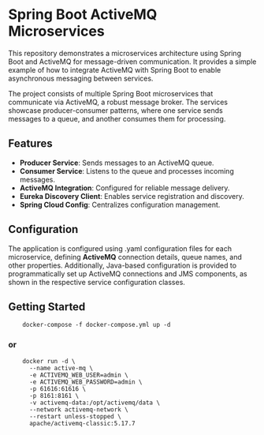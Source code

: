 # Spring Boot ActiveMQ Microservices

This repository demonstrates a microservices architecture using Spring Boot and ActiveMQ for message-driven
communication. It provides a simple example of how to integrate ActiveMQ with Spring Boot to enable
asynchronous messaging between services.

The project consists of multiple Spring Boot microservices that communicate via ActiveMQ, a robust message
broker. The services showcase producer-consumer patterns, where one service sends messages to a queue,
and another consumes them for processing.

## Features
 
- **Producer Service**: Sends messages to an ActiveMQ queue.
- **Consumer Service**: Listens to the queue and processes incoming messages.
- **ActiveMQ Integration**: Configured for reliable message delivery.
- **Eureka Discovery Client**: Enables service registration and discovery.
- **Spring Cloud Config**: Centralizes configuration management.

## Configuration

The application is configured using .yaml configuration files for each microservice, defining **ActiveMQ**
connection details, queue names, and other properties. Additionally, Java-based configuration is provided to
programmatically set up ActiveMQ connections and JMS components, as shown in the respective service
configuration classes.

## Getting Started

```shell
    docker-compose -f docker-compose.yml up -d
```

### or

```shell
    docker run -d \
      --name active-mq \
      -e ACTIVEMQ_WEB_USER=admin \
      -e ACTIVEMQ_WEB_PASSWORD=admin \
      -p 61616:61616 \
      -p 8161:8161 \
      -v activemq-data:/opt/activemq/data \
      --network activemq-network \
      --restart unless-stopped \
      apache/activemq-classic:5.17.7
```
